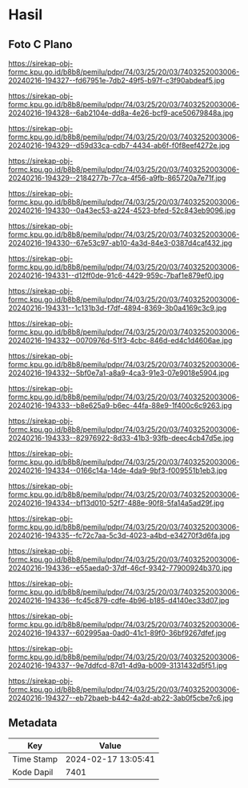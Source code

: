 # Hasil

## Foto C Plano

https://sirekap-obj-formc.kpu.go.id/b8b8/pemilu/pdpr/74/03/25/20/03/7403252003006-20240216-194327--fd67951e-7db2-49f5-b97f-c3f90abdeaf5.jpg

https://sirekap-obj-formc.kpu.go.id/b8b8/pemilu/pdpr/74/03/25/20/03/7403252003006-20240216-194328--6ab2104e-dd8a-4e26-bcf9-ace50679848a.jpg

https://sirekap-obj-formc.kpu.go.id/b8b8/pemilu/pdpr/74/03/25/20/03/7403252003006-20240216-194329--d59d33ca-cdb7-4434-ab6f-f0f8eef4272e.jpg

https://sirekap-obj-formc.kpu.go.id/b8b8/pemilu/pdpr/74/03/25/20/03/7403252003006-20240216-194329--2184277b-77ca-4f56-a9fb-865720a7e71f.jpg

https://sirekap-obj-formc.kpu.go.id/b8b8/pemilu/pdpr/74/03/25/20/03/7403252003006-20240216-194330--0a43ec53-a224-4523-bfed-52c843eb9096.jpg

https://sirekap-obj-formc.kpu.go.id/b8b8/pemilu/pdpr/74/03/25/20/03/7403252003006-20240216-194330--67e53c97-ab10-4a3d-84e3-0387d4caf432.jpg

https://sirekap-obj-formc.kpu.go.id/b8b8/pemilu/pdpr/74/03/25/20/03/7403252003006-20240216-194331--d12ff0de-91c6-4429-959c-7baf1e879ef0.jpg

https://sirekap-obj-formc.kpu.go.id/b8b8/pemilu/pdpr/74/03/25/20/03/7403252003006-20240216-194331--1c131b3d-f7df-4894-8369-3b0a4169c3c9.jpg

https://sirekap-obj-formc.kpu.go.id/b8b8/pemilu/pdpr/74/03/25/20/03/7403252003006-20240216-194332--0070976d-51f3-4cbc-846d-ed4c1d4606ae.jpg

https://sirekap-obj-formc.kpu.go.id/b8b8/pemilu/pdpr/74/03/25/20/03/7403252003006-20240216-194332--5bf0e7a1-a8a9-4ca3-91e3-07e9018e5904.jpg

https://sirekap-obj-formc.kpu.go.id/b8b8/pemilu/pdpr/74/03/25/20/03/7403252003006-20240216-194333--b8e625a9-b6ec-44fa-88e9-1f400c6c9263.jpg

https://sirekap-obj-formc.kpu.go.id/b8b8/pemilu/pdpr/74/03/25/20/03/7403252003006-20240216-194333--82976922-8d33-41b3-93fb-deec4cb47d5e.jpg

https://sirekap-obj-formc.kpu.go.id/b8b8/pemilu/pdpr/74/03/25/20/03/7403252003006-20240216-194334--0166c14a-14de-4da9-9bf3-f009551b1eb3.jpg

https://sirekap-obj-formc.kpu.go.id/b8b8/pemilu/pdpr/74/03/25/20/03/7403252003006-20240216-194334--bf13d010-52f7-488e-90f8-5fa14a5ad29f.jpg

https://sirekap-obj-formc.kpu.go.id/b8b8/pemilu/pdpr/74/03/25/20/03/7403252003006-20240216-194335--fc72c7aa-5c3d-4023-a4bd-e34270f3d6fa.jpg

https://sirekap-obj-formc.kpu.go.id/b8b8/pemilu/pdpr/74/03/25/20/03/7403252003006-20240216-194336--e55aeda0-37df-46cf-9342-77900924b370.jpg

https://sirekap-obj-formc.kpu.go.id/b8b8/pemilu/pdpr/74/03/25/20/03/7403252003006-20240216-194336--fc45c879-cdfe-4b96-b185-d4140ec33d07.jpg

https://sirekap-obj-formc.kpu.go.id/b8b8/pemilu/pdpr/74/03/25/20/03/7403252003006-20240216-194337--602995aa-0ad0-41c1-89f0-36bf9267dfef.jpg

https://sirekap-obj-formc.kpu.go.id/b8b8/pemilu/pdpr/74/03/25/20/03/7403252003006-20240216-194337--9e7ddfcd-87d1-4d9a-b009-3131432d5f51.jpg

https://sirekap-obj-formc.kpu.go.id/b8b8/pemilu/pdpr/74/03/25/20/03/7403252003006-20240216-194327--eb72baeb-b442-4a2d-ab22-3ab0f5cbe7c6.jpg


## Metadata

| Key        | Value               |
| ---------- | ------------------- |
| Time Stamp | 2024-02-17 13:05:41 |
| Kode Dapil | 7401                |



